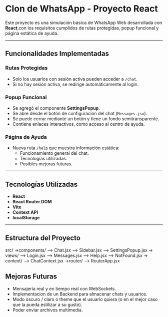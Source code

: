 # Clon de WhatsApp - Proyecto React

Este proyecto es una simulación básica de WhatsApp Web desarrollada con **React**,con los requisitos cumplidos de rutas protegidas, popup funcional y página estática de ayuda.

---

## Funcionalidades Implementadas

### Rutas Protegidas
- Solo los usuarios con sesión activa pueden acceder a `/chat`.
- Si no hay sesión activa, se redirige automáticamente al login.

### Popup Funcional
- Se agregó el componente **SettingsPopup**.
- Se abre desde el botón de configuración del chat (`Messages.jsx`).
- Se puede cerrar mediante un botón y tiene un fondo semitransparente.
- Contiene enlaces interactivos, como acceso al centro de ayuda.

### Página de Ayuda
- Nueva ruta `/help` que muestra información estática:
  - Funcionamiento general del chat.
  - Tecnologías utilizadas.
  - Posibles mejoras futuras.

---

## Tecnologías Utilizadas

- **React**
- **React Router DOM**
- **Vite**
- **Context API**
- **localStorage**

---

## Estructura del Proyecto
src/
 ->components/
   --> Chat.jsx
   --> Sidebar.jsx
   --> SettingsPopup.jsx
 -> views/
   --> Login.jsx
   --> Messages.jsx
   --> Help.jsx
   --> NotFound.jsx
 -> context/
   --> ChatContext.jsx
 ->router/
   --> RouterApp.jsx

## Mejoras Futuras

- Mensajería real y en tiempo real con WebSockets.
- Implementacion de un Backend para almacenar chats y usuarios.
- Modo oscuro / claro o theme que el usuario quiera (o en el mejor caso que la pueda estilizar a su gusto).
- Poder enviar archivos multimedia.

